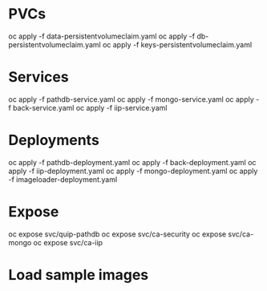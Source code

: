 # PVCs
oc apply -f data-persistentvolumeclaim.yaml
oc apply -f db-persistentvolumeclaim.yaml
oc apply -f keys-persistentvolumeclaim.yaml

# Services
oc apply -f pathdb-service.yaml
oc apply -f mongo-service.yaml
oc apply -f back-service.yaml
oc apply -f iip-service.yaml

# Deployments
oc apply -f pathdb-deployment.yaml
oc apply -f back-deployment.yaml
oc apply -f iip-deployment.yaml
oc apply -f mongo-deployment.yaml
oc apply -f imageloader-deployment.yaml

# Expose
oc expose svc/quip-pathdb
oc expose svc/ca-security
oc expose svc/ca-mongo
oc expose svc/ca-iip

# Load sample images
